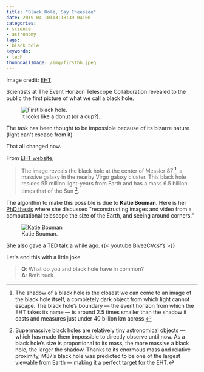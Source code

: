 ```yaml
---
title: "Black Hole, Say Cheeseee"
date: 2019-04-10T13:18:39-04:00
categories:
- science
- astronomy
tags:
- black hole
keywords:
- tech
thumbnailImage: /img/firstbh.jpeg
---
```

<!--<progress value="0" id="progressBar">
  <div class="progress-container">
    <span class="progress-bar"></span>
  </div>
</progress>
-->
Image credit: [EHT](https://eventhorizontelescope.org/).  

Scientists at The Event Horizon Telescope Collaboration revealed to the public the first picture of what we call a black hole.  

<figure>
  <img src="/img/blackhole.jpg" alt="First black hole."/>
  <figcaption>It looks like a donut (or a cup?).</figcaption>
</figure>

<!--more-->

The task has been thought to be impossible because of its bizarre nature (light can't escape from it). 

That all changed now.  

From [EHT website](https://eventhorizontelescope.org/),

> The image reveals the black hole at the center of Messier 87 [^1], a massive galaxy in the nearby Virgo galaxy cluster. This black hole resides 55 million light-years from Earth and has a mass 6.5 billion times that of the Sun [^2].

<!--Here's a simple footnote,[^1] and here's a longer one.[^bignote]-->

<!--[^1]: This is the first footnote.-->

<!--[^bignote]: Here's one with multiple paragraphs and code.-->

<!--Indent paragraphs to include them in the footnote.-->

<!--`{ my code }`-->

<!--Add as many paragraphs as you like.-->

The algorithm to make this possible is due to **Katie Bouman**. Here is her [PhD thesis](https://people.csail.mit.edu/klbouman/pw/papers_and_presentations/thesis.pdf) where she discussed "reconstructing images and video from a computational telescope the size of the Earth, and seeing around corners." 

<figure>
  <img src="/img/katiebouman.jpg" alt="Katie Bouman"/>
  <figcaption>Katie Bouman.</figcaption>
</figure>

She also gave a TED talk a while ago. 
{{< youtube BIvezCVcsYs >}}

Let's end this with a little joke.

>**Q**: What do you and black hole have in common?  
**A**: Both suck.



[^1]: The shadow of a black hole is the closest we can come to an image of the black hole itself, a completely dark object from which light cannot escape. The black hole’s boundary — the event horizon from which the EHT takes its name — is around 2.5 times smaller than the shadow it casts and measures just under 40 billion km across.

[^2]: Supermassive black holes are relatively tiny astronomical objects — which has made them impossible to directly observe until now. As a black hole’s size is proportional to its mass, the more massive a black hole, the larger the shadow. Thanks to its enormous mass and relative proximity, M87’s black hole was predicted to be one of the largest viewable from Earth — making it a perfect target for the EHT.

